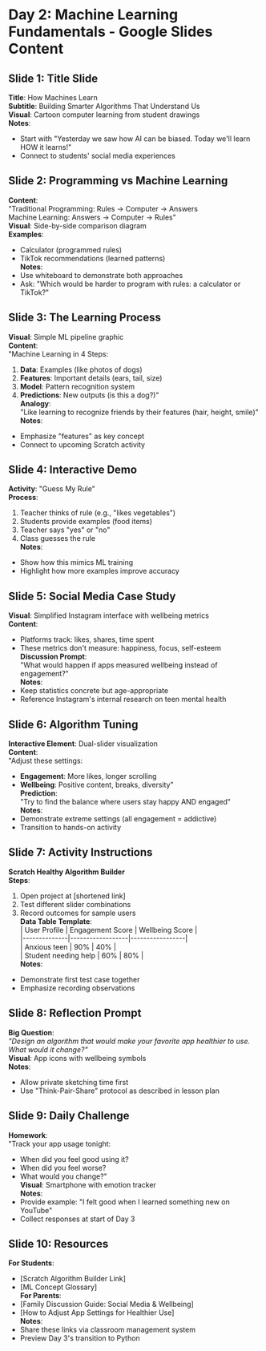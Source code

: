 # Day 2: Machine Learning Fundamentals - Google Slides Content

## Slide 1: Title Slide
**Title**: How Machines Learn  
**Subtitle**: Building Smarter Algorithms That Understand Us  
**Visual**: Cartoon computer learning from student drawings  
**Notes**:  
- Start with "Yesterday we saw how AI can be biased. Today we'll learn HOW it learns!"  
- Connect to students' social media experiences

## Slide 2: Programming vs Machine Learning
**Content**:  
"Traditional Programming: Rules → Computer → Answers  
Machine Learning: Answers → Computer → Rules"  
**Visual**: Side-by-side comparison diagram  
**Examples**:  
- Calculator (programmed rules)  
- TikTok recommendations (learned patterns)  
**Notes**:  
- Use whiteboard to demonstrate both approaches  
- Ask: "Which would be harder to program with rules: a calculator or TikTok?"

## Slide 3: The Learning Process
**Visual**: Simple ML pipeline graphic  
**Content**:  
"Machine Learning in 4 Steps:  
1. **Data**: Examples (like photos of dogs)  
2. **Features**: Important details (ears, tail, size)  
3. **Model**: Pattern recognition system  
4. **Predictions**: New outputs (is this a dog?)"  
**Analogy**:  
"Like learning to recognize friends by their features (hair, height, smile)"  
**Notes**:  
- Emphasize "features" as key concept  
- Connect to upcoming Scratch activity

## Slide 4: Interactive Demo
**Activity**: "Guess My Rule"  
**Process**:  
1. Teacher thinks of rule (e.g., "likes vegetables")  
2. Students provide examples (food items)  
3. Teacher says "yes" or "no"  
4. Class guesses the rule  
**Notes**:  
- Show how this mimics ML training  
- Highlight how more examples improve accuracy

## Slide 5: Social Media Case Study
**Visual**: Simplified Instagram interface with wellbeing metrics  
**Content**:  
- Platforms track: likes, shares, time spent  
- These metrics don't measure: happiness, focus, self-esteem  
**Discussion Prompt**:  
"What would happen if apps measured wellbeing instead of engagement?"  
**Notes**:  
- Keep statistics concrete but age-appropriate  
- Reference Instagram's internal research on teen mental health

## Slide 6: Algorithm Tuning
**Interactive Element**: Dual-slider visualization  
**Content**:  
"Adjust these settings:  
- **Engagement**: More likes, longer scrolling  
- **Wellbeing**: Positive content, breaks, diversity"  
**Prediction**:  
"Try to find the balance where users stay happy AND engaged"  
**Notes**:  
- Demonstrate extreme settings (all engagement = addictive)  
- Transition to hands-on activity

## Slide 7: Activity Instructions
**Scratch Healthy Algorithm Builder**  
**Steps**:  
1. Open project at [shortened link]  
2. Test different slider combinations  
3. Record outcomes for sample users  
**Data Table Template**:  
| User Profile | Engagement Score | Wellbeing Score |  
|--------------|------------------|-----------------|  
| Anxious teen | 90% | 40% |  
| Student needing help | 60% | 80% |  
**Notes**:  
- Demonstrate first test case together  
- Emphasize recording observations

## Slide 8: Reflection Prompt
**Big Question**:  
*"Design an algorithm that would make your favorite app healthier to use. What would it change?"*  
**Visual**: App icons with wellbeing symbols  
**Notes**:  
- Allow private sketching time first  
- Use "Think-Pair-Share" protocol as described in lesson plan

## Slide 9: Daily Challenge
**Homework**:  
"Track your app usage tonight:  
- When did you feel good using it?  
- When did you feel worse?  
- What would you change?"  
**Visual**: Smartphone with emotion tracker  
**Notes**:  
- Provide example: "I felt good when I learned something new on YouTube"  
- Collect responses at start of Day 3

## Slide 10: Resources
**For Students**:  
- [Scratch Algorithm Builder Link]  
- [ML Concept Glossary]  
**For Parents**:  
- [Family Discussion Guide: Social Media & Wellbeing]  
- [How to Adjust App Settings for Healthier Use]  
**Notes**:  
- Share these links via classroom management system  
- Preview Day 3's transition to Python
